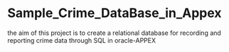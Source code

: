 # Sample_Crime_DataBase_in_Appex
the aim of this project is to create a relational database for recording and reporting crime data through SQL in oracle-APPEX
